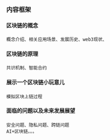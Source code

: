 ### 内容框架
#### 区块链的概念
    概念介绍、相关应用场景、发展历史、web3现状、
#### 区块链的原理
    共识机制、智能合约
#### 展示一个区块链小玩意儿
    模拟区块上链过程
#### 面临的问题以及未来发展展望
    安全问题、隐私问题、跨链问题
    AI+区块链。。。